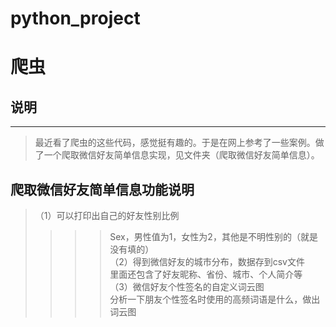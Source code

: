 # python_project
爬虫
==========
## 说明<br>
----------------
>最近看了爬虫的这些代码，感觉挺有趣的。于是在网上参考了一些案例。做了一个爬取微信好友简单信息实现，见文件夹（爬取微信好友简单信息）。<br>
## 爬取微信好友简单信息功能说明<br>
>（1）可以打印出自己的好友性别比例<br>
>>>>Sex，男性值为1，女性为2，其他是不明性别的（就是没有填的）<br>
>（2）得到微信好友的城市分布，数据存到csv文件<br>
>>>>里面还包含了好友昵称、省份、城市、个人简介等<br>
>（3）微信好友个性签名的自定义词云图<br>
>>>>分析一下朋友个性签名时使用的高频词语是什么，做出词云图
